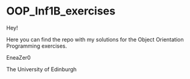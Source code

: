 # OOP_Inf1B_exercises

Hey!

Here you can find the repo with my solutions for the Object Orientation Programming exercises.


EneaZer0

The University of Edinburgh
